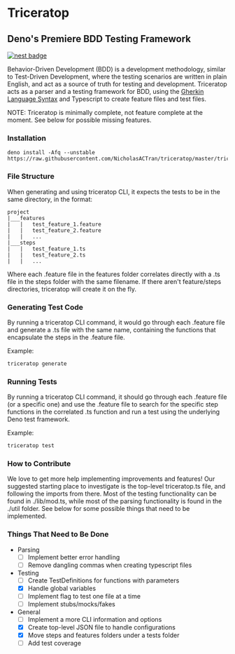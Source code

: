 # Triceratop
## Deno's Premiere BDD Testing Framework
[![nest badge](https://nest.land/badge-large.svg)](https://nest.land/package/triceratop)

Behavior-Driven Development (BDD) is a development methodology, similar to Test-Driven Development, where the testing scenarios are written in plain English, and act as a source of truth for testing and development. Triceratop acts as a parser and a testing framework for BDD, using the [Gherkin Language Syntax](https://cucumber.io/docs/gherkin/reference/) and Typescript to create feature files and test files.

NOTE: Triceratop is minimally complete, not feature complete at the moment. See below for possible missing features.

### Installation
```
deno install -Afq --unstable https://raw.githubusercontent.com/NicholasACTran/triceratop/master/triceratop.ts
```

### File Structure

When generating and using triceratop CLI, it expects the tests to be in the same directory, in the format:

```
project
|___features
|   |   test_feature_1.feature
|   |   test_feature_2.feature
|   |   ...
|___steps
|   |   test_feature_1.ts
|   |   test_feature_2.ts
|   |   ...
```

Where each .feature file in the features folder correlates directly with a .ts file in the steps folder with the same filename. If there aren't feature/steps directories, triceratop will create it on the fly.

### Generating Test Code

By running a triceratop CLI command, it would go through each .feature file and generate a .ts file with the same name, containing the functions that encapsulate the steps in the .feature file.

Example:
```bash
triceratop generate
```

### Running Tests

By running a triceratop CLI command, it should go through each .feature file (or a specific one) and use the .feature file to search for the specific step functions in the correlated .ts function and run a test using the underlying Deno test framework.

Example:
```bash
triceratop test
```

### How to Contribute

We love to get more help implementing improvements and features! Our suggested starting place to investigate is the top-level triceratop.ts file, and following the imports from there. Most of the testing functionality can be found in ./lib/mod.ts, while most of the parsing functionality is found in the ./util folder. See below for some possible things that need to be implemented.

### Things That Need to Be Done

- Parsing
  - [ ] Implement better error handling
  - [ ] Remove dangling commas when creating typescript files
- Testing
  - [ ] Create TestDefinitions for functions with parameters
  - [X] Handle global variables
  - [ ] Implement flag to test one file at a time
  - [ ] Implement stubs/mocks/fakes
- General
  - [ ] Implement a more CLI information and options
  - [X] Create top-level JSON file to handle configurations
  - [X] Move steps and features folders under a tests folder
  - [ ] Add test coverage

